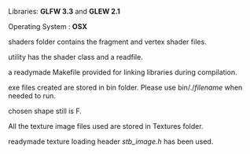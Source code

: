 Libraries: **GLFW 3.3** and **GLEW 2.1**

 Operating System : **OSX**

shaders folder contains the fragment and vertex shader files.

utility has the shader class and a readfile.

a readymade Makefile provided for linking libraries during compilation.

exe files created are stored in bin folder. Please use bin/./_filename_ when needed to run.

chosen shape still is F.

All the texture image files used are stored in Textures folder.

readymade texture loading header _stb_image.h_ has been used.

